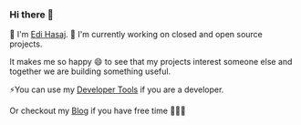 ### Hi there 👋

🌱 I'm [Edi Hasaj](https://portfolio.hasaj.net). 🔭 I'm currently working on closed and open source projects. 

It makes me so happy 😄 to see that my projects interest someone else and together we are building something useful.

⚡You can use my [Developer Tools](https://tools.hasaj.net) if you are a developer.

Or checkout my [Blog](https://blog.hasaj.net) if you have free time 🤷‍♂️😎

<!--
**edihasaj/edihasaj** is a ✨ _special_ ✨ repository because its `README.md` (this file) appears on your GitHub profile.

Here are some ideas to get you started:

- 🔭 I’m currently working on ...
- 🌱 I’m currently learning ...
- 👯 I’m looking to collaborate on ...
- 🤔 I’m looking for help with ...
- 💬 Ask me about ...
- 📫 How to reach me: ...
- 😄 Pronouns: ...
- ⚡ Fun fact: ...
-->

